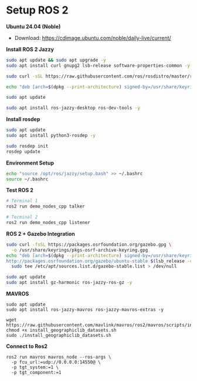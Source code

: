 # Setup ROS 2

**Ubuntu 24.04 (Noble)**
- Download: https://cdimage.ubuntu.com/noble/daily-live/current/

**Install ROS 2 Jazzy**
```bash
sudo apt update && sudo apt upgrade -y
sudo apt install curl gnupg2 lsb-release software-properties-common -y

sudo curl -sSL https://raw.githubusercontent.com/ros/rosdistro/master/ros.key -o /usr/share/keyrings/ros-archive-keyring.gpg

echo "deb [arch=$(dpkg --print-architecture) signed-by=/usr/share/keyrings/ros-archive-keyring.gpg] http://packages.ros.org/ros2/ubuntu noble main" | sudo tee /etc/apt/sources.list.d/ros2.list > /dev/null

sudo apt update

sudo apt install ros-jazzy-desktop ros-dev-tools -y
```

**Install rosdep**
```bash
sudo apt update
sudo apt install python3-rosdep -y

sudo rosdep init
rosdep update
```

**Environment Setup**
```bash
echo "source /opt/ros/jazzy/setup.bash" >> ~/.bashrc
source ~/.bashrc
```

**Test ROS 2**
```bash
# Terminal 1
ros2 run demo_nodes_cpp talker

# Terminal 2
ros2 run demo_nodes_cpp listener
```

**ROS 2 + Gazebo Integration**
```bash
sudo curl -fsSL https://packages.osrfoundation.org/gazebo.gpg \
  -o /usr/share/keyrings/pkgs-osrf-archive-keyring.gpg
echo "deb [arch=$(dpkg --print-architecture) signed-by=/usr/share/keyrings/pkgs-osrf-archive-keyring.gpg] \
http://packages.osrfoundation.org/gazebo/ubuntu-stable $(lsb_release -cs) main" | \
  sudo tee /etc/apt/sources.list.d/gazebo-stable.list > /dev/null

sudo apt update
sudo apt install gz-harmonic ros-jazzy-ros-gz -y
```

**MAVROS**
```
sudo apt update
sudo apt install ros-jazzy-mavros ros-jazzy-mavros-extras -y

wget https://raw.githubusercontent.com/mavlink/mavros/ros2/mavros/scripts/install_geographiclib_datasets.sh
chmod +x install_geographiclib_datasets.sh
sudo ./install_geographiclib_datasets.sh
```

**Connect to Ros2**
```
ros2 run mavros mavros_node --ros-args \
  -p fcu_url:=udp://0.0.0.0:14550@ \
  -p tgt_system:=1 \
  -p tgt_component:=1
```